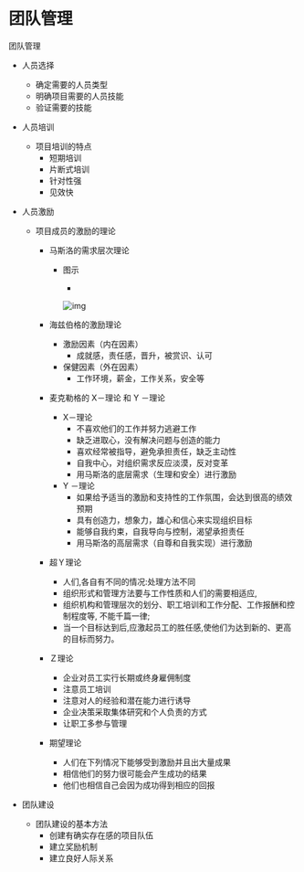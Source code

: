 # 团队管理

团队管理

- 人员选择

  - 确定需要的人员类型
  - 明确项目需要的人员技能
  - 验证需要的技能

- 人员培训

  - 项目培训的特点
    - 短期培训
    - 片断式培训
    - 针对性强
    - 见效快

- 人员激励

  - 项目成员的激励的理论

    - 马斯洛的需求层次理论

      - 图示

        - 

          ![img](https://img1.zlogs.net/20/20200117222414.png)

    - 海兹伯格的激励理论

      - 激励因素（内在因素）
        - 成就感，责任感，晋升，被赏识、认可
      - 保健因素（外在因素）
        - 工作环境，薪金，工作关系，安全等

    - 麦克勒格的 X－理论 和 Y －理论

      - X－理论
        - 不喜欢他们的工作并努力逃避工作
        - 缺乏进取心，没有解决问题与创造的能力
        - 喜欢经常被指导，避免承担责任，缺乏主动性
        - 自我中心，对组织需求反应淡漠，反对变革
        - 用马斯洛的底层需求（生理和安全）进行激励
      - Y －理论
        - 如果给予适当的激励和支持性的工作氛围，会达到很高的绩效预期
        - 具有创造力，想象力，雄心和信心来实现组织目标
        - 能够自我约束，自我导向与控制，渴望承担责任
        - 用马斯洛的高层需求（自尊和自我实现）进行激励

    - 超Ｙ理论

      - 人们,各自有不同的情况:处理方法不同
      - 组织形式和管理方法要与工作性质和人们的需要相适应,
      - 组织机构和管理层次的划分、职工培训和工作分配、工作报酬和控制程度等, 不能千篇一律;
      - 当一个目标达到后,应激起员工的胜任感,使他们为达到新的、更高的目标而努力。

    - Ｚ理论

      - 企业对员工实行长期或终身雇佣制度
      - 注意员工培训
      - 注意对人的经验和潜在能力进行诱导
      - 企业决策采取集体研究和个人负责的方式
      - 让职工多参与管理

    - 期望理论

      - 人们在下列情况下能够受到激励并且出大量成果
      - 相信他们的努力很可能会产生成功的结果
      - 他们也相信自己会因为成功得到相应的回报

- 团队建设

  - 团队建设的基本方法
    - 创建有确实存在感的项目队伍
    - 建立奖励机制
    - 建立良好人际关系
